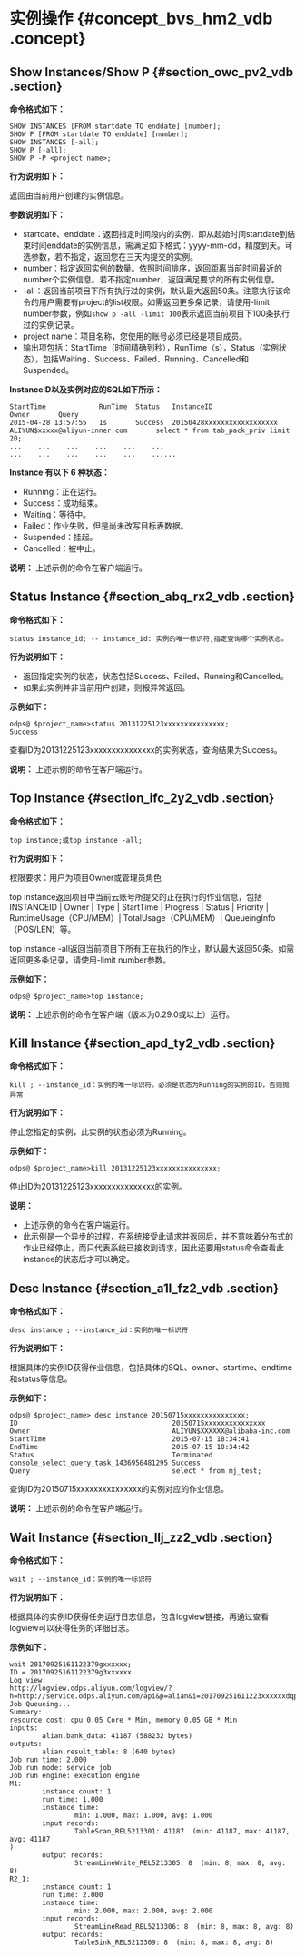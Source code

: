 # 实例操作 {#concept_bvs_hm2_vdb .concept}

## Show Instances/Show P {#section_owc_pv2_vdb .section}

**命令格式如下：**

```
SHOW INSTANCES [FROM startdate TO enddate] [number];
SHOW P [FROM startdate TO enddate] [number];
SHOW INSTANCES [-all];
SHOW P [-all];
SHOW P -P <project name>;
```

**行为说明如下：**

返回由当前用户创建的实例信息。

**参数说明如下：**

-   startdate、enddate：返回指定时间段内的实例，即从起始时间startdate到结束时间enddate的实例信息，需满足如下格式：yyyy-mm-dd，精度到天。可选参数，若不指定，返回您在三天内提交的实例。
-   number：指定返回实例的数量。依照时间排序，返回距离当前时间最近的number个实例信息。若不指定number，返回满足要求的所有实例信息。
-   -all：返回当前项目下所有执行过的实例，默认最大返回50条。注意执行该命令的用户需要有project的list权限。如需返回更多条记录，请使用-limit number参数，例如`show p -all -limit 100`表示返回当前项目下100条执行过的实例记录。
-   project name：项目名称，您使用的账号必须已经是项目成员。
-   输出项包括：StartTime（时间精确到秒），RunTime（s），Status（实例状态），包括Waiting、Success、Failed、Running、Cancelled和Suspended。

**InstanceID以及实例对应的SQL如下所示：**

```
StartTime             RunTime  Status   InstanceID                    Owner       Query
2015-04-28 13:57:55   1s       Success  20150428xxxxxxxxxxxxxxxxxx   ALIYUN$xxxxx@aliyun-inner.com       select * from tab_pack_priv limit 20;
...    ...    ...    ...    ...    ...
...    ...    ...    ...    ...    ......
```

**Instance 有以下 6 种状态：**

-   Running：正在运行。
-   Success：成功结束。
-   Waiting：等待中。
-   Failed：作业失败，但是尚未改写目标表数据。
-   Suspended：挂起。
-   Cancelled：被中止。

**说明：** 上述示例的命令在客户端运行。

## Status Instance {#section_abq_rx2_vdb .section}

**命令格式如下：**

```
status instance_id; -- instance_id: 实例的唯一标识符,指定查询哪个实例状态。
```

**行为说明如下：**

-   返回指定实例的状态，状态包括Success、Failed、Running和Cancelled。
-   如果此实例并非当前用户创建，则报异常返回。

**示例如下：**

```
odps@ $project_name>status 20131225123xxxxxxxxxxxxxxx;
Success
```

查看ID为20131225123xxxxxxxxxxxxxxx的实例状态，查询结果为Success。

**说明：** 上述示例的命令在客户端运行。

## Top Instance {#section_ifc_2y2_vdb .section}

**命令格式如下：**

```
top instance;或top instance -all;
```

**行为说明如下：**

权限要求：用户为项目Owner或管理员角色

top instance返回项目中当前云账号所提交的正在执行的作业信息，包括INSTANCEID | Owner | Type | StartTime | Progress | Status | Priority | RuntimeUsage（CPU/MEM）| TotalUsage（CPU/MEM）| QueueingInfo（POS/LEN）等。

top instance -all返回当前项目下所有正在执行的作业，默认最大返回50条。如需返回更多条记录，请使用-limit number参数。

**示例如下：**

```
odps@ $project_name>top instance;
```

**说明：** 上述示例的命令在客户端（版本为0.29.0或以上）运行。

## Kill Instance {#section_apd_ty2_vdb .section}

**命令格式如下：**

```
kill ; --instance_id：实例的唯一标识符。必须是状态为Running的实例的ID，否则抛异常
```

**行为说明如下：**

停止您指定的实例，此实例的状态必须为Running。

**示例如下：**

```
odps@ $project_name>kill 20131225123xxxxxxxxxxxxxxx;
```

停止ID为20131225123xxxxxxxxxxxxxxx的实例。

**说明：** 

-   上述示例的命令在客户端运行。
-   此示例是一个异步的过程，在系统接受此请求并返回后，并不意味着分布式的作业已经停止，而只代表系统已接收到请求，因此还要用status命令查看此instance的状态后才可以确定。

## Desc Instance {#section_a1l_fz2_vdb .section}

**命令格式如下：**

```
desc instance ; --instance_id：实例的唯一标识符
```

**行为说明如下：**

根据具体的实例ID获得作业信息，包括具体的SQL、owner、startime、endtime和status等信息。

**示例如下：**

```
odps@ $project_name> desc instance 20150715xxxxxxxxxxxxxxx;
ID                                      20150715xxxxxxxxxxxxxxx
Owner                                   ALIYUN$XXXXXX@alibaba-inc.com
StartTime                               2015-07-15 18:34:41
EndTime                                 2015-07-15 18:34:42
Status                                  Terminated
console_select_query_task_1436956481295 Success
Query                                   select * from mj_test;
```

查询ID为20150715xxxxxxxxxxxxxxx的实例对应的作业信息。

**说明：** 上述示例的命令在客户端运行。

## Wait Instance {#section_llj_zz2_vdb .section}

**命令格式如下：**

```
wait ; --instance_id：实例的唯一标识符
```

**行为说明如下：**

根据具体的实例ID获得任务运行日志信息，包含logview链接，再通过查看logview可以获得任务的详细日志。

**示例如下：**

```
wait 20170925161122379gxxxxxx;
ID = 20170925161122379g3xxxxxx
Log view:
http://logview.odps.aliyun.com/logview/?h=http://service.odps.aliyun.com/api&p=alian&i=201709251611223xxxxxxdqp&token=XXXXXXvbiI6IjEifQ==
Job Queueing...
Summary:
resource cost: cpu 0.05 Core * Min, memory 0.05 GB * Min
inputs:
        alian.bank_data: 41187 (588232 bytes)
outputs:
        alian.result_table: 8 (640 bytes)
Job run time: 2.000
Job run mode: service job
Job run engine: execution engine
M1:
        instance count: 1
        run time: 1.000
        instance time:
                min: 1.000, max: 1.000, avg: 1.000
        input records:
                TableScan_REL5213301: 41187  (min: 41187, max: 41187, avg: 41187
)
        output records:
                StreamLineWrite_REL5213305: 8  (min: 8, max: 8, avg: 8)
R2_1:
        instance count: 1
        run time: 2.000
        instance time:
                min: 2.000, max: 2.000, avg: 2.000
        input records:
                StreamLineRead_REL5213306: 8  (min: 8, max: 8, avg: 8)
        output records:
                TableSink_REL5213309: 8  (min: 8, max: 8, avg: 8)
```

